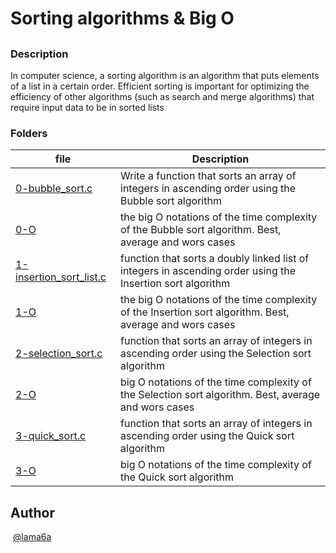 # Sorting algorithms & Big O

## 

### Description

In computer science, a sorting algorithm is an algorithm that puts elements of a list in a certain order. Efficient sorting is important for optimizing the efficiency of other algorithms (such as search and merge algorithms) that require input data to be in sorted lists

### Folders

| file | Description |
| ------ | ------ |
| [0-bubble_sort.c](0-bubble_sort.c) | Write a function that sorts an array of integers in ascending order using the Bubble sort algorithm  |
| [0-O](0-O) | the big O notations of the time complexity of the Bubble sort algorithm. Best, average and wors cases |
| [1-insertion_sort_list.c](1-insertion_sort_list.c) | function that sorts a doubly linked list of integers in ascending order using the Insertion sort algorithm  |
| [1-O](1-O) | the big O notations of the time complexity of the Insertion sort algorithm. Best, average and wors cases  |
| [2-selection_sort.c](2-selection_sort.c) | function that sorts an array of integers in ascending order using the Selection sort algorithm  |
| [2-O](2-O) | big O notations of the time complexity of the Selection sort algorithm. Best, average and wors cases  |
| [3-quick_sort.c](3-quick_sort.c) | function that sorts an array of integers in ascending order using the Quick sort algorithm  |
| [3-O](3-O) | big O notations of the time complexity of the Quick sort algorithm  |





## Author
​
[@lama6a](@lama6a)
